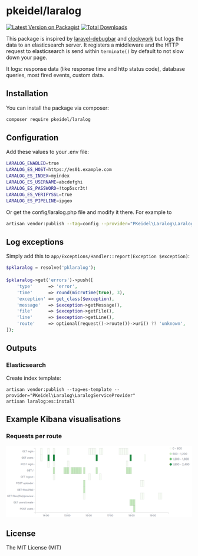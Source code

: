 # pkeidel/laralog

[![Latest Version on Packagist](https://img.shields.io/packagist/v/pkeidel/laralog.svg?style=flat-square)](https://packagist.org/packages/pkeidel/laralog)
[![Total Downloads](https://img.shields.io/packagist/dt/pkeidel/laralog.svg?style=flat-square)](https://packagist.org/packages/pkeidel/laralog)

This package is inspired by [laravel-debugbar](https://github.com/barryvdh/laravel-debugbar) and [clockwork](https://github.com/itsgoingd/clockwork)
but logs the data to an elasticsearch server. It registers a middleware and the HTTP request to elasticsearch is send within `terminate()` by default to not slow down your page.

It logs: response data (like response time and http status code), database queries, most fired events, custom data.  

## Installation

You can install the package via composer:

```bash
composer require pkeidel/laralog
```

## Configuration
Add these values to your .env file:
```bash
LARALOG_ENABLED=true
LARALOG_ES_HOST=https://es01.example.com
LARALOG_ES_INDEX=myindex
LARALOG_ES_USERNAME=abcdefghi
LARALOG_ES_PASSWORD=!top5scr3t!
LARALOG_ES_VERIFYSSL=true
LARALOG_ES_PIPELINE=ipgeo
```

Or get the config/laralog.php file and modify it there.
For example to  
```bash
artisan vendor:publish --tag=config --provider="PKeidel\Laralog\LaralogServiceProvider"
```


## Log exceptions

Simply add this to `app/Exceptions/Handler::report(Exception $exception)`:

``` php
$pklaralog = resolve('pklaralog');

$pklaralog->get('errors')->push([
    'type'      => 'error',
    'time'      => round(microtime(true), 3),
    'exception' => get_class($exception),
    'message'   => $exception->getMessage(),
    'file'      => $exception->getFile(),
    'line'      => $exception->getLine(),
    'route'     => optional(request()->route())->uri() ?? 'unknown',
]);
```

## Outputs

### Elasticsearch
Create index template:

    artisan vendor:publish --tag=es-template --provider="PKeidel\Laralog\LaralogServiceProvider"
    artisan laralog:es:install

## Example Kibana visualisations
### Requests per route
![01_requests_per_route](img/01_requests_per_route.png)

## License

The MIT License (MIT)
